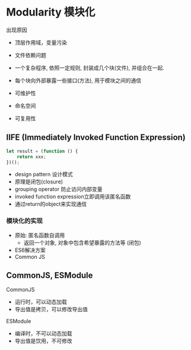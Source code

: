 # Modularity 模块化

出现原因

- 顶层作用域，变量污染
- 文件依赖问题

- 一个复杂程序, 依照一定规则, 封装成几个块(文件), 并组合在一起.
- 每个块向外部暴露一些接口(方法), 用于模块之间的通信

- 可维护性
- 命名空间
- 可复用性

## IIFE (Immediately Invoked Function Expression)

```javascript
let result = (function () {
    return xxx;
})();
```

- design pattern 设计模式
- 原理是闭包(closure)
- grouping operator 防止访问内部变量
- invoked function expression立即调用该匿名函数
- 通过return的object来实现通信

### 模块化的实现

- 原始: 匿名函数自调用
  - 返回一个对象, 对象中包含希望暴露的方法等 (闭包)
- ES6解决方案
- Common JS

## CommonJS, ESModule

CommonJS

- 运行时，可以动态加载
- 导出值是拷贝，可以修改导出值

ESModule

- 编译时，不可以动态加载
- 导出值是饮用，不可修改
